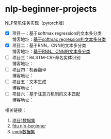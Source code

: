 # nlp-beginner-projects
NLP常见任务实现（pytorch版）

- [x] 项目一：基于softmax regression的文本多分类<br>
博客地址：[基于softmax regression的文本多分类](https://blog.csdn.net/philpanic9/article/details/106606415)
- [x] 项目二：基于RNN，CNN的文本多分类<br>
博客地址：[基于RNN、CNN的文本多分类](https://blog.csdn.net/philpanic9/article/details/106728786)<br>
- [ ] 项目三：BiLSTM-CRF命名实体识别<br>
博客地址：<br>
- [ ] 项目四：机器翻译<br>
博客地址：<br>
- [ ] 项目五：文本生成<br>
博客地址：<br>
- [ ] 项目六：基于注意力机制的文本匹配<br>
博客地址：<br>

相关链接：

 1. [项目1数据集](https://www.kaggle.com/c/sentiment-analysis-on-movie-reviews)
 2. [fdu nlp-beginner](https://github.com/FudanNLP/nlp-beginner)
 4. [imdb数据集](https://www.kaggle.com/c/word2vec-nlp-tutorial)




